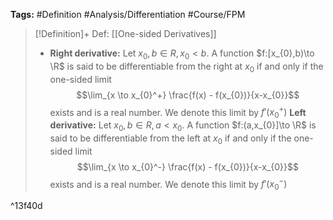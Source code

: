 **Tags:** #Definition #Analysis/Differentiation #Course/FPM 

> [!Definition]+ Def: [[One-sided Derivatives]]
> - **Right derivative:** Let $x_{0},b\in R,\,x_{0}<b$. A function $f:[x_{0},b)\to \R$ is said to be differentiable from the right at $x_{0}$ if and only if the one-sided limit
> $$\lim_{x \to x_{0}^+} \frac{f(x) - f(x_{0})}{x-x_{0}}$$
> exists and is a real number. We denote this limit by $f'(x_{0}^+)$
> **Left derivative:** Let $x_{0},b\in R,\,a<x_{0}$. A function $f:(a,x_{0}]\to \R$ is said to be differentiable from the left at $x_{0}$ if and only if the one-sided limit
> $$\lim_{x \to x_{0}^-} \frac{f(x) - f(x_{0})}{x-x_{0}}$$
> exists and is a real number. We denote this limit by $f'(x_{0}^-)$

^13f40d
